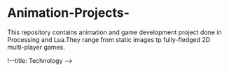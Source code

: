 # Animation-Projects-
This repository contains animation and game development project done in Processing and Lua.They range from static images tp fully-fledged 2D multi-player games. 

!--title: Technology -->

